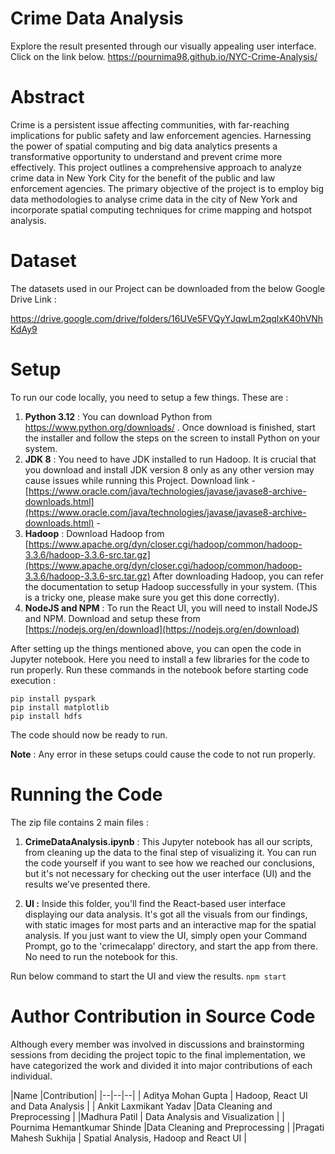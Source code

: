 ﻿# Crime Data Analysis

Explore the result presented through our visually appealing user interface. Click on the link below.
https://pournima98.github.io/NYC-Crime-Analysis/


# Abstract

Crime is a persistent issue affecting communities, with far-reaching implications for public safety and law enforcement agencies. Harnessing the power of spatial computing and big data analytics presents a transformative opportunity to understand and prevent crime more effectively. This project outlines a comprehensive approach to analyze crime data in New York City for the benefit of the public and law enforcement agencies. The primary objective of the project is to employ big data methodologies to analyse crime data in the city of New York and incorporate spatial computing techniques for crime mapping and hotspot analysis.

# Dataset

The datasets used in our Project can be downloaded from the below Google Drive Link :

https://drive.google.com/drive/folders/16UVe5FVQyYJqwLm2qqlxK40hVNhKdAy9

# Setup
To run our code locally, you need to setup a few things. These are : 

 1. **Python 3.12** : You can download Python from https://www.python.org/downloads/ . Once download is finished, start the installer and follow the steps on the screen to install Python on your system.
 2.  **JDK 8** :  You need to have JDK installed to run Hadoop. It is crucial that you download and install JDK version 8 only as any other version may cause issues while running this Project. Download link - [https://www.oracle.com/java/technologies/javase/javase8-archive-downloads.html](https://www.oracle.com/java/technologies/javase/javase8-archive-downloads.html) -
 3.  **Hadoop** : Download Hadoop from [https://www.apache.org/dyn/closer.cgi/hadoop/common/hadoop-3.3.6/hadoop-3.3.6-src.tar.gz](https://www.apache.org/dyn/closer.cgi/hadoop/common/hadoop-3.3.6/hadoop-3.3.6-src.tar.gz)
 After downloading Hadoop, you can refer the documentation to setup Hadoop successfully in your system. (This is a tricky one, please make sure you get this done correctly).
 4.  **NodeJS and NPM** : To run the React UI, you will need to install NodeJS and NPM. Download and setup these from [https://nodejs.org/en/download](https://nodejs.org/en/download)


After setting up the things mentioned above, you can open the code in Jupyter notebook. Here you need to install a few libraries for the code to run properly. Run these commands in the notebook before starting code execution : 

    pip install pyspark
    pip install matplotlib
    pip install hdfs

The code should now be ready to run. 

**Note** : Any error in these setups could cause the code to not run properly.
# Running the Code
The zip file contains 2 main files : 

 1. **CrimeDataAnalysis.ipynb** : This Jupyter notebook has all our scripts, from cleaning up the data to the final step of visualizing it. You can run the code yourself if you want to see how we reached our conclusions, but it's not necessary for checking out the user interface (UI) and the results we’ve presented there.

 2. **UI :** Inside this folder, you'll find the React-based user interface displaying our data analysis. It's got all the visuals from our findings, with static images for most parts and an interactive map for the spatial analysis. If you just want to view the UI, simply open your Command Prompt, go to the 'crimecalapp' directory, and start the app from there. No need to run the notebook for this.

Run below command to start the UI and view the results.
`npm start`

# Author Contribution in Source Code
Although every member was involved in discussions and brainstorming sessions from deciding the project topic to the final implementation, we have categorized the work and divided it into major contributions of each individual.

|Name  |Contribution| 
|--|--|--|
| Aditya Mohan Gupta  | Hadoop, React UI and Data Analysis |
|  Ankit Laxmikant Yadav |Data Cleaning and Preprocessing  |
|Madhura Patil  | Data Analysis and Visualization |
|   Pournima Hemantkumar Shinde |Data Cleaning and Preprocessing  |
|Pragati Mahesh Sukhija  | Spatial Analysis, Hadoop and React UI |
